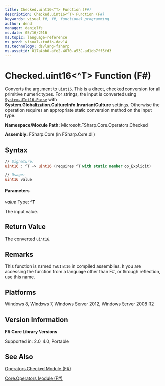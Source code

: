 ```yaml
---
title: Checked.uint16<^T> Function (F#)
description: Checked.uint16<^T> Function (F#)
keywords: visual f#, f#, functional programming
author: dend
manager: danielfe
ms.date: 05/16/2016
ms.topic: language-reference
ms.prod: visual-studio-dev14
ms.technology: devlang-fsharp
ms.assetid: 017a4bb0-afe2-4670-a539-ad1db7ff5fd3 
---
```


# Checked.uint16<^T> Function (F#)

Converts the argument to `uint16`. This is a direct, checked conversion for all primitive numeric types. For strings, the input is converted using [`System.UInt16.Parse`](https://msdn.microsoft.com/library/c9373sf3.aspx) with **System.Globalization.CultureInfo.InvariantCulture** settings. Otherwise the operation requires an appropriate static conversion method on the input type.

**Namespace/Module Path:** Microsoft.FSharp.Core.Operators.Checked

**Assembly:** FSharp.Core (in FSharp.Core.dll)


## Syntax

```fsharp
// Signature:
uint16 : ^T -> uint16 (requires ^T with static member op_Explicit)

// Usage:
uint16 value
```

#### Parameters
*value*
Type: **^T**


The input value.


## Return Value

The converted `uint16`.

## Remarks
This function is named `ToUInt16` in compiled assemblies. If you are accessing the function from a language other than F#, or through reflection, use this name.


## Platforms
Windows 8, Windows 7, Windows Server 2012, Windows Server 2008 R2


## Version Information
**F# Core Library Versions**

Supported in: 2.0, 4.0, Portable

## See Also
[Operators.Checked Module &#40;F&#35;&#41;](Operators.Checked-Module-%5BFSharp%5D.md)

[Core.Operators Module &#40;F&#35;&#41;](Core.Operators-Module-%5BFSharp%5D.md)